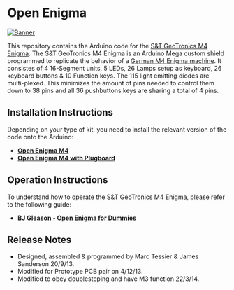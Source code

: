 # Open Enigma

[![Banner](docs/banner.jpg)](https://www.instructables.com/id/Make-your-own-Enigma-Replica/)

This repository contains the Arduino code for the [S&T GeoTronics M4 Enigma](https://www.instructables.com/id/Make-your-own-Enigma-Replica/).
The S&T GeoTronics M4 Enigma is an Arduino Mega custom shield programmed to replicate the behavior of a [German M4 Enigma machine](https://en.wikipedia.org/wiki/Enigma_machine).
It consistes of 4 16-Segment units, 5 LEDs, 26 Lamps setup as keyboard, 26 keyboard buttons & 10 Function keys. The 115 light emitting diodes are multi-plexed. This minimizes the amount of pins needed to control them down to 38 pins and all 36 pushbuttons keys are sharing a total of 4 pins.

## Installation Instructions

Depending on your type of kit, you need to install the relevant version of the code onto the Arduino:

 - **[Open Enigma M4](Open%20Enigma%20M4.ino)**
 - **[Open Enigma M4 with Plugboard](Open%20Enigma%20M4%20Plugboard.ino)**

## Operation Instructions

To understand how to operate the S&T GeoTronics M4 Enigma, please refer to the following guide:

 - **[BJ Gleason - Open Enigma for Dummies](https://github.com/markusschanta/openenigma/blob/master/docs/BJ%20Gleason%20-%20Open%20Enigma%20for%20Dummies.pdf)**

## Release Notes

 - Designed, assembled & programmed by Marc Tessier & James Sanderson 20/9/13.
 - Modified for Prototype PCB pair on 4/12/13.
 - Modified to obey doublesteping and have M3 function 22/3/14.
